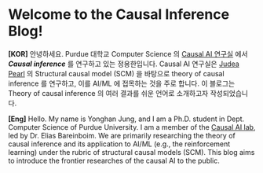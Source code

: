# Welcome to the Causal Inference Blog!

**[KOR]** 안녕하세요. Purdue 대학교 Computer Science 의 [Causal AI 연구실](http://causalai.com/) 에서 ***Causal inference*** 를 연구하고 있는 정용한입니다. Causal AI 연구실은 [Judea Pearl](http://bayes.cs.ucla.edu/jp_home.html) 의 Structural causal model (SCM) 을 바탕으로 theory of causal inference 를 연구하고, 이를  AI/ML 에 접목하는 것을 주로 합니다. 이 블로그는 Theory of causal inference 의 여러 결과를 쉬운 언어로 소개하고자 작성되었습니다. 



**[Eng]** Hello. My name is Yonghan Jung, and I am a Ph.D. student in Dept. Computer Science of Purdue University. I am a member of the [Causal AI lab](https://causalai.com), led by Dr. Elias Bareinboim. We are primarily researching the theory of causal inference and its application to AI/ML (e.g., the reinforcement learning) under the rubric of structural causal models (SCM). This blog aims to introduce the frontier researches of the causal AI to the public.